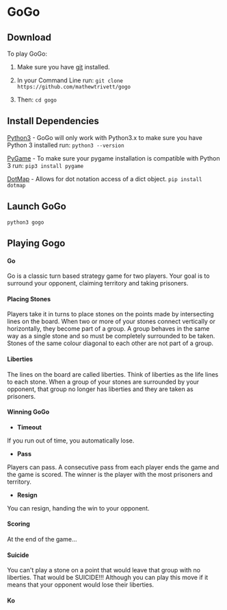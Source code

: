# GoGo


## Download

To play GoGo:

1. Make sure you have [git](https://git-scm.com/) installed.
2. In your Command Line run:
`git clone https://github.com/mathewtrivett/gogo`

3. Then:
`cd gogo`


## Install Dependencies

[Python3](https://www.python.org/downloads/) - GoGo will only work with Python3.x to make sure you have Python 3 installed run:
`python3 --version`

[PyGame](http://www.pygame.org/hifi.html) - To make sure your pygame installation is compatible with Python 3 run:
`pip3 install pygame`

[DotMap](https://github.com/drgrib/dotmap) - Allows for dot notation access of a dict object.
`pip install dotmap`


## Launch GoGo

`python3 gogo`


## Playing Gogo

#### Go

Go is a classic turn based strategy game for two players.  Your goal is to surround your opponent, claiming territory and taking prisoners.


#### Placing Stones

Players take it in turns to place stones on the points made by intersecting lines on the board.  When two or more of your stones connect vertically or horizontally, they become part of a group.  A group behaves in the same way as a single stone and so must be completely surrounded to be taken.  Stones of the same colour diagonal to each other are not part of a group.


#### Liberties

The lines on the board are called liberties.  Think of liberties as the life lines to each stone.  When a group of your stones are surrounded by your opponent, that group no longer has liberties and they are taken as prisoners.


#### Winning GoGo

+ **Timeout**

If you run out of time, you automatically lose.

+ **Pass**

Players can pass.  A consecutive pass from each player ends the game and the game is scored.  The winner is the player with the most prisoners and territory.

+ **Resign**

You can resign, handing the win to your opponent.

#### Scoring

At the end of the game...

#### Suicide

You can't play a stone on a point that would leave that group with no liberties.  That would be SUICIDE!!!  Although you can play this move if it means that your opponent would lose their liberties.


#### Ko


